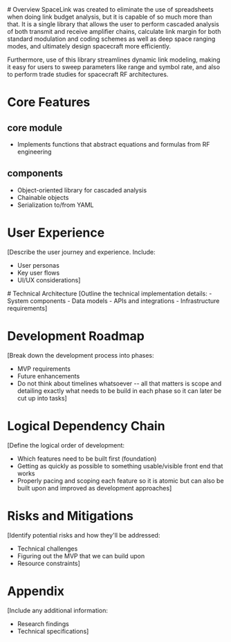 <context>
# Overview  
SpaceLink was created to eliminate the use of spreadsheets when doing link budget analysis, but it is capable of so much more than that. It is a single library that allows the user to perform cascaded analysis of both transmit and receive amplifier chains, calculate link margin for both standard modulation and coding schemes as well as deep space ranging modes, and ultimately design spacecraft more efficiently.

Furthermore, use of this library streamlines dynamic link modeling, making it easy for users to sweep parameters like range and symbol rate, and also to perform trade studies for spacecraft RF architectures.

# Core Features
## core module
- Implements functions that abstract equations and formulas from RF engineering

## components 
- Object-oriented library for cascaded analysis
- Chainable objects
- Serialization to/from YAML

# User Experience  
[Describe the user journey and experience. Include:
- User personas
- Key user flows
- UI/UX considerations]
</context>
<PRD>
# Technical Architecture  
[Outline the technical implementation details:
- System components
- Data models
- APIs and integrations
- Infrastructure requirements]

# Development Roadmap  
[Break down the development process into phases:
- MVP requirements
- Future enhancements
- Do not think about timelines whatsoever -- all that matters is scope and detailing exactly what needs to be build in each phase so it can later be cut up into tasks]

# Logical Dependency Chain
[Define the logical order of development:
- Which features need to be built first (foundation)
- Getting as quickly as possible to something usable/visible front end that works
- Properly pacing and scoping each feature so it is atomic but can also be built upon and improved as development approaches]

# Risks and Mitigations  
[Identify potential risks and how they'll be addressed:
- Technical challenges
- Figuring out the MVP that we can build upon
- Resource constraints]

# Appendix  
[Include any additional information:
- Research findings
- Technical specifications]
</PRD>